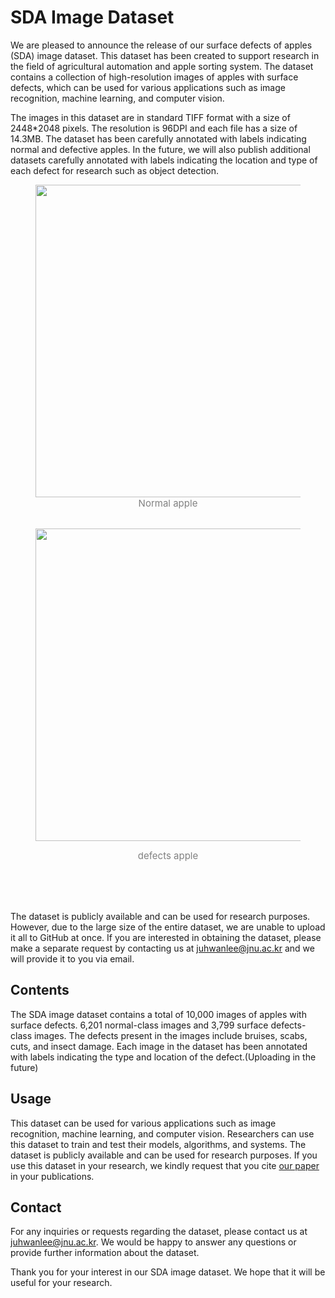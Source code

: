 # SDA Image Dataset
We are pleased to announce the release of our surface defects of apples (SDA) image dataset. This dataset has been created to support research in the field of agricultural automation and apple sorting system. The dataset contains a collection of high-resolution images of apples with surface defects, which can be used for various applications such as image recognition, machine learning, and computer vision.

The images in this dataset are in standard TIFF format with a size of 2448*2048 pixels. The resolution is 96DPI and each file has a size of 14.3MB. The dataset has been carefully annotated with labels indicating normal and defective apples. In the future, we will also publish additional datasets carefully annotated with labels indicating the location and type of each defect for research such as object detection. 

<!-- ![23945062_20211025_175830_562](https://user-images.githubusercontent.com/45117394/231834343-d67e0717-1259-44c9-836b-4750483ae628.jpg)
![23945062_20211025_200907_668](https://user-images.githubusercontent.com/45117394/231834716-a33d4153-9b04-41ed-af87-2b0d4b375d84.jpg) -->

<figure style="display:block; text-align:center;">
  <img src="https://user-images.githubusercontent.com/45117394/231834343-d67e0717-1259-44c9-836b-4750483ae628.jpg"
       style="width: 500px; margin:0px auto">
  <figcaption style="text-align:center; font-size:15px; color:#808080">
    Normal apple
  </figcaption>
  </br>
  
  <img src="https://user-images.githubusercontent.com/45117394/231834716-a33d4153-9b04-41ed-af87-2b0d4b375d84.jpg"
       style="width: 500px; margin:0px auto">
  <figcaption style="text-align:center; font-size:15px; color:#808080">
    defects apple
  </figcaption>
  
</figure>
</br>
</br>
</br>

The dataset is publicly available and can be used for research purposes. However, due to the large size of the entire dataset, we are unable to upload it all to GitHub at once. If you are interested in obtaining the dataset, please make a separate request by contacting us at juhwanlee@jnu.ac.kr and we will provide it to you via email.

## Contents
The SDA image dataset contains a total of 10,000 images of apples with surface defects. 6,201 normal-class images and 3,799 surface defects-class images.
The defects present in the images include bruises, scabs, cuts, and insect damage. Each image in the dataset has been annotated with labels indicating the type and location of the defect.(Uploading in the future)

## Usage
This dataset can be used for various applications such as image recognition, machine learning, and computer vision. Researchers can use this dataset to train and test their models, algorithms, and systems. The dataset is publicly available and can be used for research purposes. If you use this dataset in your research, we kindly request that you cite [our paper](https://www.mdpi.com/1424-8220/23/8/3968) in your publications.


## Contact
For any inquiries or requests regarding the dataset, please contact us at juhwanlee@jnu.ac.kr. We would be happy to answer any questions or provide further information about the dataset.

Thank you for your interest in our SDA image dataset. We hope that it will be useful for your research.
